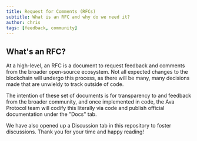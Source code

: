 ```yaml
---
title: Request for Comments (RFCs)
subtitle: What is an RFC and why do we need it?
author: chris
tags: [feedback, community]
---
```


## What's an RFC?
At a high-level, an RFC is a document to request feedback and comments from the broader open-source ecosystem. Not all expected changes to the blockchain will undergo this process, as there will be many, many decisions made that are unwieldy to track outside of code. 

The intention of these set of documents is for transparency to and feedback from the broader community, and once implemented in code, the Ava Protocol team will codify this literally via code and publish official documentation under the "Docs" tab.

We have also opened up a Discussion tab in this repository to foster discussions. Thank you for your time and happy reading!